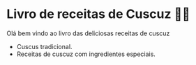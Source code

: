 # Livro de receitas de Cuscuz :man_cook:

Olá bem vindo ao livro das deliciosas receitas de cuscuz

-  Cuscus tradicional.
- Receitas de cuscuz com ingredientes especiais.

